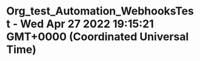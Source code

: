 # Org_test_Automation_WebhooksTest - Wed Apr 27 2022 19:15:21 GMT+0000 (Coordinated Universal Time)
